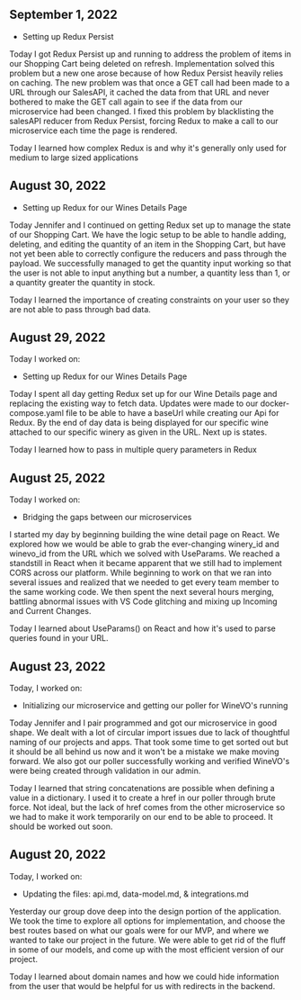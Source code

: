 ## September 1, 2022

* Setting up Redux Persist

Today I got Redux Persist up and running to address the problem of items in our Shopping Cart being deleted on refresh. Implementation solved this problem but a new one arose because of how Redux Persist heavily relies on caching. The new problem was that once a GET call had been made to a URL through our SalesAPI, it cached the data from that URL and never bothered to make the GET call again to see if the data from our microservice had been changed. I fixed this problem by blacklisting the salesAPI reducer from Redux Persist, forcing Redux to make a call to our microservice each time the page is rendered. 

Today I learned how complex Redux is and why it's generally only used for medium to large sized applications


## August 30, 2022

* Setting up Redux for our Wines Details Page

Today Jennifer and I continued on getting Redux set up to manage the state of our Shopping Cart. We have the logic setup to be able to handle adding, deleting, and editing the quantity of an item in the Shopping Cart, but have not yet been able to correctly configure the reducers and pass through the payload. We successfully managed to get the quantity input working so that the user is not able to input anything but a number, a quantity less than 1, or a quantity greater the quantity in stock.

Today I learned the importance of creating constraints on your user so they are not able to pass through bad data.

## August 29, 2022
Today I worked on:

* Setting up Redux for our Wines Details Page

Today I spent all day getting Redux set up for our Wine Details page and replacing the existing way to fetch data. Updates were made to our docker-compose.yaml file to be able to have a baseUrl while creating our Api for Redux. By the end of day data is being displayed for our specific wine attached to our specific winery as given in the URL. Next up is states.

Today I learned how to pass in multiple query parameters in Redux

## August 25, 2022
Today I worked on:

* Bridging the gaps between our microservices

I started my day by beginning building the wine detail page on React. We explored how we would be able to grab the ever-changing winery_id and winevo_id from the URL which we solved with UseParams. We reached a standstill in React when it became apparent that we still had to implement CORS across our platform. While beginning to work on that we ran into several issues and realized that we needed to get every team member to the same working code. We then spent the next several hours merging, battling abnormal issues with VS Code glitching and mixing up Incoming and Current Changes.

Today I learned about UseParams() on React and how it's used to parse queries found in your URL.

## August 23, 2022

Today, I worked on:

* Initializing our microservice and getting our poller for WineVO's running

Today Jennifer and I pair programmed and got our microservice in good shape. We dealt with a lot of circular import issues due to lack of thoughtful naming of our projects and apps. That took some time to get sorted out but it should be all behind us now and it won't be a mistake we make moving forward. We also got our poller successfully working and verified WineVO's were being created through validation in our admin.

Today I learned that string concatenations are possible when defining a value in a dictionary. I used it to create a href in our poller through brute force. Not ideal, but the lack of href comes from the other microservice so we had to make it work temporarily on our end to be able to proceed. It should be worked out soon.


## August 20, 2022

Today, I worked on:

* Updating the files: api.md, data-model.md, & integrations.md

Yesterday our group dove deep into the design portion of the application. We took the time to explore all options for implementation, and choose the best routes based on what our goals were for our MVP, and where we wanted to take our project in the future. We were able to get rid of the fluff in some of our models, and come up with the most efficient version of our project.

Today I learned about domain names and how we could hide information from the user that would be helpful for us with redirects in the backend.
